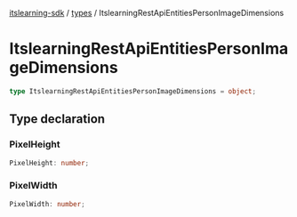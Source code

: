 [itslearning-sdk](../../modules.md) / [types](../index.md) / ItslearningRestApiEntitiesPersonImageDimensions

# ItslearningRestApiEntitiesPersonImageDimensions

```ts
type ItslearningRestApiEntitiesPersonImageDimensions = object;
```

## Type declaration

### PixelHeight

```ts
PixelHeight: number;
```

### PixelWidth

```ts
PixelWidth: number;
```
